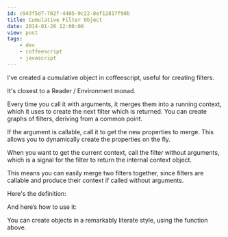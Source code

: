 ```yaml
---
id: c943f5d7-702f-4405-9c22-8ef12817f98b
title: Cumulative Filter Object
date: 2014-01-26 12:00:00
view: post
tags:
    - dev
    - coffeescript
    - javascript
---
```

I've created a cumulative object in coffeescript, useful for creating filters.

It's closest to a Reader / Environment monad.

Every time you call it with arguments, it merges them into a running context, which it uses to create the next filter which is returned. You can create graphs of filters, deriving from a common point.<!--more-->

If the argument is callable, call it to get the new properties to merge. This allows you to dynamically create the properties on the fly.

When you want to get the current context, call the filter without arguments, which is a signal for the filter to return the internal context object.

This means you can easily merge two filters together, since filters are callable and produce their context if called without arguments.

Here's the definition:

<script src="https://gist.github.com/8515466.js?file=definition.coffee"></script>

And here’s how to use it:

<script src="https://gist.github.com/8515466.js?file=usage.coffee"></script>

You can create objects in a remarkably literate style, using the function above.
